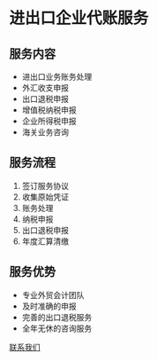 # 进出口企业代账服务

## 服务内容
- 进出口业务账务处理
- 外汇收支申报
- 出口退税申报
- 增值税纳税申报
- 企业所得税申报
- 海关业务咨询

## 服务流程
1. 签订服务协议
2. 收集原始凭证
3. 账务处理
4. 纳税申报
5. 出口退税申报
6. 年度汇算清缴

## 服务优势
- 专业外贸会计团队
- 及时准确的申报
- 完善的出口退税服务
- 全年无休的咨询服务

[联系我们](#)
